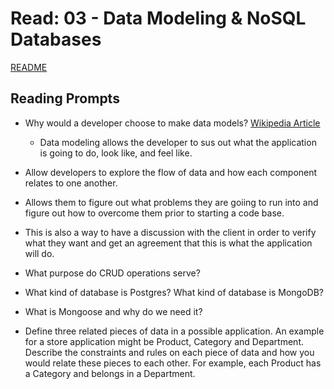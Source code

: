 # Read: 03 - Data Modeling & NoSQL Databases
[README](/README.md)

## Reading Prompts

- Why would a developer choose to make data models? 
[Wikipedia Article](https://en.wikipedia.org/wiki/Data_model)
  - Data modeling allows the developer to sus out what the application is going to do, look like, and feel like. 
 - Allow developers to explore the flow of data and how each component relates to one another. 
  - Allows them to figure out what problems they are goiing to run into and figure out how to overcome them prior to starting a code base. 
  - This is also a way to have a discussion with the client in order to verify what they want and get an agreement that this is what the application will do.

- What purpose do CRUD operations serve?

- What kind of database is Postgres? What kind of database is MongoDB?

- What is Mongoose and why do we need it?

- Define three related pieces of data in a possible application. An example for a store application might be Product, Category and Department. Describe the constraints and rules on each piece of data and how you would relate these pieces to each other. For example, each Product has a Category and belongs in a Department.